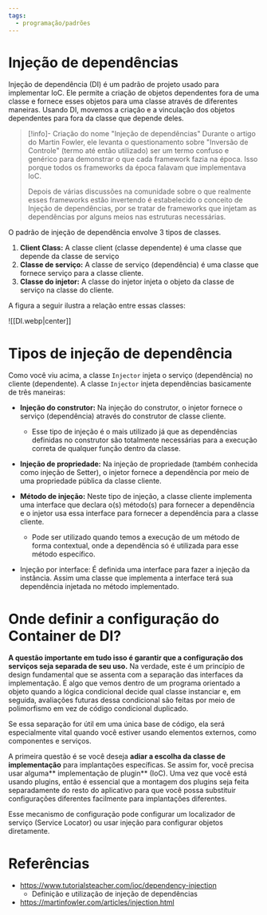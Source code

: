```yaml
---
tags:
  - programação/padrões
---
```

# Injeção de dependências

Injeção de dependência (DI) é um padrão de projeto usado para implementar IoC. Ele permite a criação de objetos dependentes fora de uma classe e fornece esses objetos para uma classe através de diferentes maneiras. Usando DI, movemos a criação e a vinculação dos objetos dependentes para fora da classe que depende deles.

> [!info]- Criação do nome "Injeção de dependências"
> Durante o artigo do Martin Fowler, ele levanta o questionamento sobre "Inversão de Controle" (termo até então utilizado) ser um termo confuso e genérico para demonstrar o que cada framework fazia na época. Isso porque todos os frameworks da época falavam que implementava IoC.
> 
> Depois de várias discussões na comunidade sobre o que realmente esses frameworks estão invertendo é estabelecido o conceito de Injeção de dependências, por se tratar de frameworks que injetam as dependências por alguns meios nas estruturas necessárias.

O padrão de injeção de dependência envolve 3 tipos de classes.

1. **Client Class:** A classe client (classe dependente) é uma classe que depende da classe de serviço
2. **Classe de serviço:** A classe de serviço (dependência) é uma classe que fornece serviço para a classe cliente.
3. **Classe do injetor:** A classe do injetor injeta o objeto da classe de serviço na classe do cliente.

A figura a seguir ilustra a relação entre essas classes:

![[DI.webp|center]]


# Tipos de injeção de dependência

Como você viu acima, a classe `Injector` injeta o serviço (dependência) no cliente (dependente). A classe `Injector` injeta dependências basicamente de três maneiras: 

- **Injeção do construtor:** Na injeção do construtor, o injetor fornece o serviço (dependência) através do construtor de classe cliente.
	- Esse tipo de injeção é o mais utilizado já que as dependências definidas no construtor são totalmente necessárias para a execução correta de qualquer função dentro da classe.

- **Injeção de propriedade:** Na injeção de propriedade (também conhecida como injeção de Setter), o injetor fornece a dependência por meio de uma propriedade pública da classe cliente.

- **Método de injeção:** Neste tipo de injeção, a classe cliente implementa uma interface que declara o(s) método(s) para fornecer a dependência e o injetor usa essa interface para fornecer a dependência para a classe cliente.
	- Pode ser utilizado quando temos a execução de um método de forma contextual, onde a dependência só é utilizada para esse método específico.

- Injeção por interface: É definida uma interface para fazer a injeção da instância. Assim uma classe que implementa a interface terá sua dependência injetada no método implementado.

# Onde definir a configuração do Container de DI?

**A questão importante em tudo isso é garantir que a configuração dos serviços seja separada de seu uso.** Na verdade, este é um princípio de design fundamental que se assenta com a separação das interfaces da implementação. É algo que vemos dentro de um programa orientado a objeto quando a lógica condicional decide qual classe instanciar e, em seguida, avaliações futuras dessa condicional são feitas por meio de polimorfismo em vez de código condicional duplicado.

Se essa separação for útil em uma única base de código, ela será especialmente vital quando você estiver usando elementos externos, como componentes e serviços. 

A primeira questão é se você deseja **adiar a escolha da classe de implementação** para implantações específicas. Se assim for, você precisa usar alguma** implementação de plugin** (IoC). Uma vez que você está usando plugins, então é essencial que a montagem dos plugins seja feita separadamente do resto do aplicativo para que você possa substituir configurações diferentes facilmente para implantações diferentes. 

Esse mecanismo de configuração pode configurar um localizador de serviço (Service Locator) ou usar injeção para configurar objetos diretamente.

# Referências

- https://www.tutorialsteacher.com/ioc/dependency-injection
	- Definição e utilização de injeção de dependências
- https://martinfowler.com/articles/injection.html